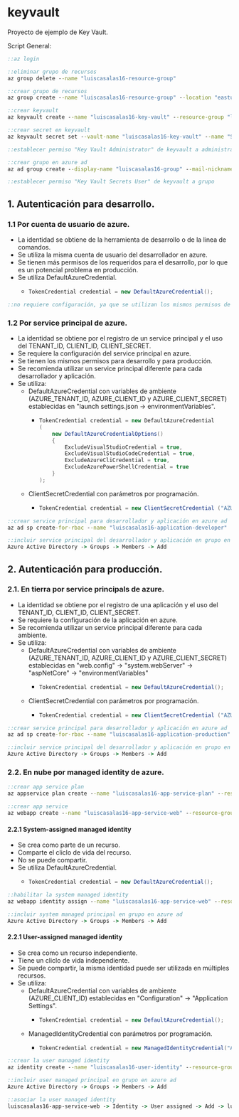 # keyvault

Proyecto de ejemplo de Key Vault.

Script General:

```cmd
::az login

::eliminar grupo de recursos
az group delete --name "luiscasalas16-resource-group"

::crear grupo de recursos
az group create --name "luiscasalas16-resource-group" --location "eastus2"

::crear keyvault
az keyvault create --name "luiscasalas16-key-vault" --resource-group "luiscasalas16-resource-group" --location "eastus2" --enable-rbac-authorization "true"

::crear secret en keyvault
az keyvault secret set --vault-name "luiscasalas16-key-vault" --name "SecretNameKeyVault" --value "secret_value_in_key_vault"

::establecer permiso "Key Vault Administrator" de keyvault a administrador

::crear grupo en azure ad
az ad group create --display-name "luiscasalas16-group" --mail-nickname "luiscasalas16-group" --description "luiscasalas16-group"

::establecer permiso "Key Vault Secrets User" de keyvault a grupo
```

## 1. Autenticación para desarrollo.

### 1.1 Por cuenta de usuario de azure.
- La identidad se obtiene de la herramienta de desarrollo o de la linea de comandos.
- Se utiliza la misma cuenta de usuario del desarrollador en azure.
- Se tienen más permisos de los requeridos para el desarrollo, por lo que es un potencial problema en producción.
- Se utiliza DefaultAzureCredential. 
	-	```csharp
		TokenCredential credential = new DefaultAzureCredential();
		```

```cmd
::no requiere configuración, ya que se utilizan los mismos permisos de la cuenta de usuario de azure.
```

### 1.2 Por service principal de azure.
- La identidad se obtiene por el registro de un service principal y el uso del TENANT_ID, CLIENT_ID, CLIENT_SECRET.
- Se requiere la configuración del service principal en azure.
- Se tienen los mismos permisos para desarrollo y para producción.
- Se recomienda utilizar un service principal diferente para cada desarrollador y aplicación.
- Se utiliza:
	- DefaultAzureCredential con variables de ambiente (AZURE_TENANT_ID, AZURE_CLIENT_ID y AZURE_CLIENT_SECRET) establecidas en "launch settings.json -> environmentVariables".
		-	```csharp
			TokenCredential credential = new DefaultAzureCredential
			(
				new DefaultAzureCredentialOptions() 
				{
					ExcludeVisualStudioCredential = true, 
					ExcludeVisualStudioCodeCredential = true, 
					ExcludeAzureCliCredential = true, 
					ExcludeAzurePowerShellCredential = true 
				}
			);
			```
	- ClientSecretCredential con parámetros por programación.
		-	```csharp
			TokenCredential credential = new ClientSecretCredential ("AZURE_TENANT_ID", "AZURE_CLIENT_ID", "AZURE_CLIENT_SECRET");
			```

```cmd
::crear service principal para desarrollador y aplicación en azure ad
az ad sp create-for-rbac --name "luiscasalas16-application-developer"

::incluir service principal del desarrollador y aplicación en grupo en azure ad
Azure Active Directory -> Groups -> Members -> Add
```

## 2. Autenticación para producción.

### 2.1. En tierra por service principals de azure.
- La identidad se obtiene por el registro de una aplicación y el uso del TENANT_ID, CLIENT_ID, CLIENT_SECRET.
- Se requiere la configuración de la aplicación en azure.
- Se recomienda utilizar un service principal diferente para cada ambiente.
- Se utiliza:
	- DefaultAzureCredential con variables de ambiente (AZURE_TENANT_ID, AZURE_CLIENT_ID y AZURE_CLIENT_SECRET) establecidas en "web.config" -> "system.webServer" -> "aspNetCore" -> "environmentVariables"
		-	```csharp
			TokenCredential credential = new DefaultAzureCredential();
			```
	- ClientSecretCredential con parámetros por programación.
		-	```csharp
			TokenCredential credential = new ClientSecretCredential ("AZURE_TENANT_ID", "AZURE_CLIENT_ID", "AZURE_CLIENT_SECRET");
			```

```cmd
::crear service principal para desarrollador y aplicación en azure ad
az ad sp create-for-rbac --name "luiscasalas16-application-production"

::incluir service principal del desarrollador y aplicación en grupo en azure ad
Azure Active Directory -> Groups -> Members -> Add
```

### 2.2. En nube por managed identity de azure.

```cmd
::crear app service plan
az appservice plan create --name "luiscasalas16-app-service-plan" --resource-group "luiscasalas16-resource-group" --location "eastus2" --sku "F1"

::crear app service
az webapp create --name "luiscasalas16-app-service-web" --resource-group "luiscasalas16-resource-group" --plan "luiscasalas16-app-service-plan" --runtime "dotnet:7"
```

#### 2.2.1 System-assigned managed identity
- Se crea como parte de un recurso.
- Comparte el cliclo de vida del recurso.
- No se puede compartir.
- Se utiliza DefaultAzureCredential. 
	-	```csharp
		TokenCredential credential = new DefaultAzureCredential();
		```

```cmd
::habilitar la system managed identity
az webapp identity assign --name "luiscasalas16-app-service-web" --resource-group "luiscasalas16-resource-group" 

::incluir system managed principal en grupo en azure ad
Azure Active Directory -> Groups -> Members -> Add
```

#### 2.2.1 User-assigned managed identity
- Se crea como un recurso independiente.
- Tiene un cliclo de vida independiente.
- Se puede compartir, la misma identidad puede ser utilizada en múltiples recursos.
- Se utiliza:
	- DefaultAzureCredential con variables de ambiente (AZURE_CLIENT_ID) establecidas en "Configuration" -> "Application Settings".
		-	```csharp
			TokenCredential credential = new DefaultAzureCredential();
			```
	- ManagedIdentityCredential con parámetros por programación.
		-	```csharp
			TokenCredential credential = new ManagedIdentityCredential("AZURE_CLIENT_ID");
			```

```cmd
::crear la user managed identity
az identity create --name "luiscasalas16-user-identity" --resource-group "luiscasalas16-resource-group" 

::incluir user managed principal en grupo en azure ad
Azure Active Directory -> Groups -> Members -> Add

::asociar la user managed identity
luiscasalas16-app-service-web -> Identity -> User assigned -> Add -> luiscasalas16-user-identity
```
